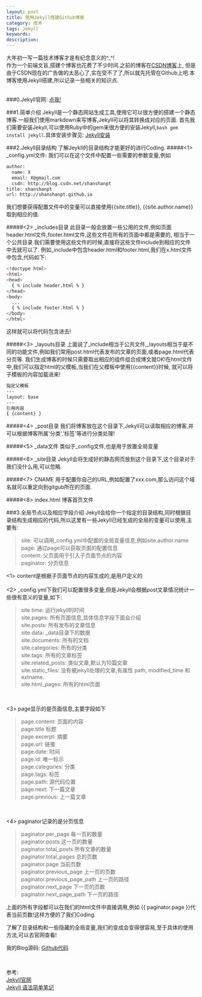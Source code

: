 ```yaml
---
layout: post
title: 使用Jekyll搭建Github博客
category: 技术
tags: Jekyll
keywords:
description:
---
```


大年初一写一篇技术博客才是有纪念意义的^_^!<br>
作为一个前端文盲,搭建个博客也花费了不少时间.之前的博客在<a href="http://blog.csdn.net/shanshanpt">CSDN博客</a>上,
但是由于CSDN现在的广告做的太恶心了,实在受不了了,所以就先托管在Github上吧.本博客使用Jekyll搭建,所以记录一些相关的知识点.<br><br>

###0.Jekyll官网: <a href="http://jekyllrb.com/docs/home/">点我!</a><br>

###1.简单介绍
Jekyll是一个静态网站生成工具,使用它可以很方便的搭建一个静态博客.一般我们使用markdown来写博客,Jekyll可以将其转换成对应的页面.
首先我们需要安装Jekyll,可以使用Ruby中的gem来很方便的安装Jekyll,```bash gem install jekyll```.具体安装步骤见:
<a href="http://jekyllrb.com/docs/installation/">Jekyll安装</a><br>

###2.Jekyll目录结构
了解Jeykll的目录结构才能更好的进行Coding.
#####<1> _config.yml文件:
我们可以在这个文件中配置一些需要的参数变量,例如

```bash
author:
  name: X
  email: X@gmail.com
  csdn: http://blog.csdn.net/shanshanpt
title: shanshanpt
url: http://shanshanpt.github.io
```
我们想要获得配置文件中的变量可以直接使用\{\{site.title\}\}, \{\{site.author.name\}\}取到相应的值.<br>

#####<2> _includes目录
此目录一般会放置一些公用的文件,例如页面header.html文件,footer.html文件,这些文件在所有的页面中都是需要的,
相当于一个公共目录.我们需要使用这些文件的时候,直接将这些文件include到相应的文件中去就可以了.
例如_include中包含header.html和footer.html,我们在x.html文件中包含,代码如下:

```bash
<!doctype html>
<html>
<head>
  { % include header.html % }
</head>
<body>
  ...
  { % include footer.html % }
</body>
</html>
```
这样就可以将代码包含进去!<br>

#####<3> _layouts目录
上面说了_include相当于公共文件,_layouts相当于是不同的功能文件,例如我们常用post.html代表发布的文章的页面,或者page.html代表分页等.
我们生成博客的时候只需要取出相应的组件组合成博文就OK!在html文件中,我们可以指定html的父模板,当我们在父模板中使用\{\{content\}\}时候,
就可以将子模板的内容加载进来!

```bash
指定父模板
---
layout: base
---
引用内容
{ {content} }
```

#####<4> _post目录
我们将博客放在这个目录下,Jekyll可以读取相应的博客,并可以根据博客所属'分类','标签'等进行分类处理!

#####<5> _data文件
类似于_config文件,也是用于放置全局变量

#####<6> _site目录
Jekyll会将生成好的静态网页放到这个目录下,这个目录对于我们没什么用,可以忽略.

#####<7> CNAME
用于配置你自己的URL,例如配置了xxx.com,那么访问这个域名就可以重定向到gitgub所在的页面.

#####<8> index.html
博客首页文件


###3.全局节点以及相应字段介绍
Jekyll会给你一个指定的目录结构,同时根据目录结构生成相应的代码,所以这里有一些Jekyll已经生成的全局的变量可以使用,主要有:
>  site: 可以调用_config.yml中配置的全局变量信息,例如site.author.name<br>
>  page: 通过page可以获取页面的配置信息<br>
>  content: 父页面用于引入子页面节点的内容<br>
>  paginator: 分页信息<br>

<1> content是根据子页面节点的内容生成的,是用户定义的<br><br>
<2> _config.yml下我们可以配置很多变量,但是Jekyll会根据post文章情况统计一些很有意义的变量,如下:<br>

> site.time: 运行jekyll的时间<br>
> site.pages: 所有页面信息,具体信息字段下面会介绍<br>
> site.posts: 所有发布的文章信息<br>
> site.data: _data目录下的数据<br>
> site.documents: 所有的文档<br>
> site.categories: 所有的分类<br>
> site.tags: 所有的文章标签<br>
> site.related_posts: 类似文章,默认为10篇文章<br>
> site.static_files: 没有被jekyll处理的文章,有属性 path, modified_time 和 extname.<br>
> site.html_pages: 所有的html页面<br>
<br>

<3> page显示的是页面信息,主要字段如下
> page.content: 页面的内容<br>
> page.title 标题<br>
> page.excerpt: 摘要<br>
> page.url: 链接<br>
> page.date: 时间<br>
> page.id: 唯一标示<br>
> page.categories: 分类<br>
> page.tags: 标签<br>
> page.path: 源代码位置<br>
> page.next: 下一篇文章<br>
> page.previous: 上一篇文章<br>
<br>

<4> paginator记录的是分页信息
> paginator.per_page 每一页的数量<br>
> paginator.posts 这一页的数量<br>
> paginator.total_posts 所有文章的数量<br>
> paginator.total_pages 总的页数<br>
> paginator.page 当前页数<br>
> paginator.previous_page 上一页的页数<br>
> paginator.previous_page_path 上一页的路径<br>
> paginator.next_page 下一页的页数<br>
> paginator.next_page_path 下一页的路径<br>

上面的所有字段都可以在我们的html文件中直接调用,例如 \{\{ paginator.page \}\}代表当前页数!这样方便的了我们Coding.

了解了目录结构和一些隐藏的全局变量,我们的变成会变得很容易,至于具体的使用方法,可以去官网查看!<br>

我的Blog源码: <a href="https://github.com/shanshanpt/shanshanpt.github.io">Github代码</a><br>

<br>


参考:<br>
<a href="http://jekyllrb.com/docs/home/">Jekyll官网</a><br>
<a href="http://github.tiankonguse.com/blog/2014/11/10/jekyll-study/">Jekyll 语法简单笔记</a>





